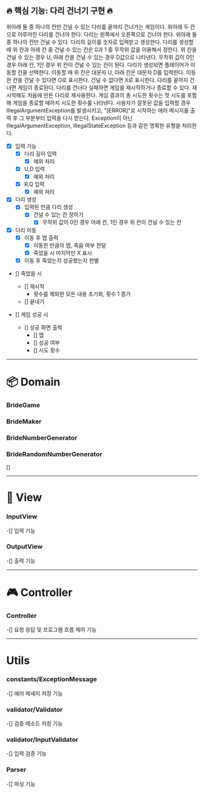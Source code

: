 ## 🔥 핵심 기능: 다리 건너기 구현 🔥

위아래 둘 중 하나의 칸만 건널 수 있는 다리를 끝까지 건너가는 게임이다.
위아래 두 칸으로 이루어진 다리를 건너야 한다.
다리는 왼쪽에서 오른쪽으로 건너야 한다.
위아래 둘 중 하나의 칸만 건널 수 있다.
다리의 길이를 숫자로 입력받고 생성한다.
다리를 생성할 때 위 칸과 아래 칸 중 건널 수 있는 칸은 0과 1 중 무작위 값을 이용해서 정한다.
위 칸을 건널 수 있는 경우 U, 아래 칸을 건널 수 있는 경우 D값으로 나타낸다.
무작위 값이 0인 경우 아래 칸, 1인 경우 위 칸이 건널 수 있는 칸이 된다.
다리가 생성되면 플레이어가 이동할 칸을 선택한다.
이동할 때 위 칸은 대문자 U, 아래 칸은 대문자 D를 입력한다.
이동한 칸을 건널 수 있다면 O로 표시한다. 건널 수 없다면 X로 표시한다.
다리를 끝까지 건너면 게임이 종료된다.
다리를 건너다 실패하면 게임을 재시작하거나 종료할 수 있다.
재시작해도 처음에 만든 다리로 재사용한다.
게임 결과의 총 시도한 횟수는 첫 시도를 포함해 게임을 종료할 때까지 시도한 횟수를 나타낸다.
사용자가 잘못된 값을 입력할 경우 IllegalArgumentException를 발생시키고, "[ERROR]"로 시작하는 에러 메시지를 출력 후 그 부분부터 입력을 다시 받는다.
Exception이 아닌 IllegalArgumentException, IllegalStateException 등과 같은 명확한 유형을 처리한다.

-[x] 입력 기능
    -[x] 다리 길이 입력
        - [x] 예외 처리
    -[x] U,D 입력
        - [x] 예외 처리
    -[x] R,Q 입력
        - [x] 예외 처리

-[x] 다리 생성
    -[x] 입력된 만큼 다리 생성
        -[x] 건널 수 있는 칸 정하기
            -[x] 무작위 값이 0인 경우 아래 칸, 1인 경우 위 칸이 건널 수 있는 칸

-[x] 다리 이동
    - [x] 이동 후 맵 출력
        - [x] 이동한 만큼의 맵, 죽음 여부 전달
        - [x] 죽었을 시 마지막만 X 표시
    - [x] 이동 후 죽었는지 성공했는지 판별

- [] 죽었을 시
    - [] 재시작
        - 횟수를 제외한 모든 내용 초기화, 횟수 1 증가
    - [] 끝내기

- [] 게임 성공 시
    - [] 성공 화면 출력
        - [] 맵
        - [] 성공 여부
        - [] 시도 횟수

---

# 📦 Domain

### BrideGame

### BrideMaker

### BrideNumberGenerator

### BrideRandomNumberGenerator

[]

---

# 👀 View

### InputView

-[] 입력 기능

### OutputView

-[] 출력 기능

---

# 🎮 Controller

### Controller

-[] 요청 응답 및 프로그램 흐름 제어 기능


---

# Utils

### constants/ExceptionMessage

-[] 에러 메세지 저장 기능

### validator/Validator

-[] 검증 메소드 저장 기능

### validator/InputValidator

-[] 입력 검증 기능

### Parser

-[] 파싱 기능
